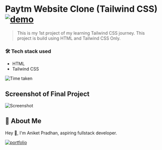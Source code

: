 # **Paytm Website Clone (Tailwind CSS)** [![demo](https://img.shields.io/badge/PaytmClone-Live-orange)](https://dainty-paletas-c4fdd6.netlify.app/)


> This is my 1st project of my learning Tailwind CSS journey. This project is build using HTML and Tailwind CSS Only.

### 🛠 Tech stack used
- HTML
- Tailwind CSS

![Time taken](https://img.shields.io/badge/TIME%20TAKEN-7hrs-orange)

## Screenshot of Final Project

![Screenshot](https://github.com/Aniket-ap/paytm-clone__Tailwind_CSS/blob/main/project-ss.png?raw=true)

## 🚀 About Me
Hey 👋, I'm Aniket Pradhan, aspiring fullstack developer.


[![portfolio](https://img.shields.io/badge/MY_PORTFOLIO-green)](https://aniket-dev.netlify.app/)
